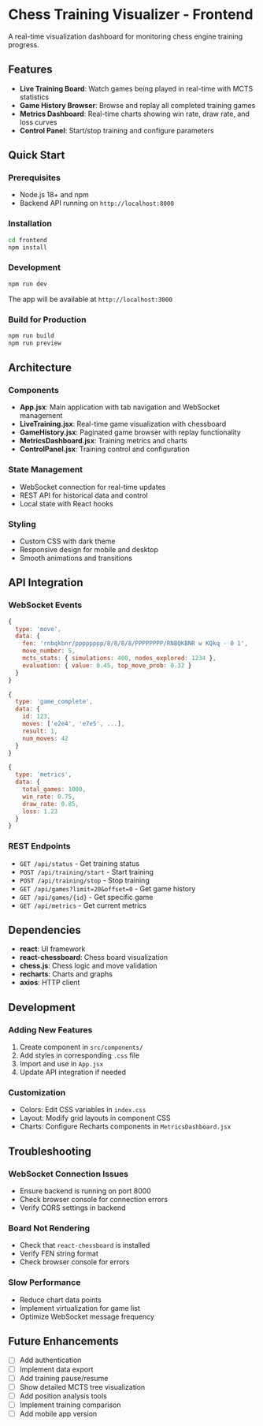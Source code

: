 # Chess Training Visualizer - Frontend

A real-time visualization dashboard for monitoring chess engine training progress.

## Features

- **Live Training Board**: Watch games being played in real-time with MCTS statistics
- **Game History Browser**: Browse and replay all completed training games
- **Metrics Dashboard**: Real-time charts showing win rate, draw rate, and loss curves
- **Control Panel**: Start/stop training and configure parameters

## Quick Start

### Prerequisites

- Node.js 18+ and npm
- Backend API running on `http://localhost:8000`

### Installation

```bash
cd frontend
npm install
```

### Development

```bash
npm run dev
```

The app will be available at `http://localhost:3000`

### Build for Production

```bash
npm run build
npm run preview
```

## Architecture

### Components

- **App.jsx**: Main application with tab navigation and WebSocket management
- **LiveTraining.jsx**: Real-time game visualization with chessboard
- **GameHistory.jsx**: Paginated game browser with replay functionality
- **MetricsDashboard.jsx**: Training metrics and charts
- **ControlPanel.jsx**: Training control and configuration

### State Management

- WebSocket connection for real-time updates
- REST API for historical data and control
- Local state with React hooks

### Styling

- Custom CSS with dark theme
- Responsive design for mobile and desktop
- Smooth animations and transitions

## API Integration

### WebSocket Events

```javascript
{
  type: 'move',
  data: {
    fen: 'rnbqkbnr/pppppppp/8/8/8/8/PPPPPPPP/RNBQKBNR w KQkq - 0 1',
    move_number: 5,
    mcts_stats: { simulations: 400, nodes_explored: 1234 },
    evaluation: { value: 0.45, top_move_prob: 0.32 }
  }
}

{
  type: 'game_complete',
  data: {
    id: 123,
    moves: ['e2e4', 'e7e5', ...],
    result: 1,
    num_moves: 42
  }
}

{
  type: 'metrics',
  data: {
    total_games: 1000,
    win_rate: 0.75,
    draw_rate: 0.85,
    loss: 1.23
  }
}
```

### REST Endpoints

- `GET /api/status` - Get training status
- `POST /api/training/start` - Start training
- `POST /api/training/stop` - Stop training
- `GET /api/games?limit=20&offset=0` - Get game history
- `GET /api/games/{id}` - Get specific game
- `GET /api/metrics` - Get current metrics

## Dependencies

- **react**: UI framework
- **react-chessboard**: Chess board visualization
- **chess.js**: Chess logic and move validation
- **recharts**: Charts and graphs
- **axios**: HTTP client

## Development

### Adding New Features

1. Create component in `src/components/`
2. Add styles in corresponding `.css` file
3. Import and use in `App.jsx`
4. Update API integration if needed

### Customization

- Colors: Edit CSS variables in `index.css`
- Layout: Modify grid layouts in component CSS
- Charts: Configure Recharts components in `MetricsDashboard.jsx`

## Troubleshooting

### WebSocket Connection Issues

- Ensure backend is running on port 8000
- Check browser console for connection errors
- Verify CORS settings in backend

### Board Not Rendering

- Check that `react-chessboard` is installed
- Verify FEN string format
- Check browser console for errors

### Slow Performance

- Reduce chart data points
- Implement virtualization for game list
- Optimize WebSocket message frequency

## Future Enhancements

- [ ] Add authentication
- [ ] Implement data export
- [ ] Add training pause/resume
- [ ] Show detailed MCTS tree visualization
- [ ] Add position analysis tools
- [ ] Implement training comparison
- [ ] Add mobile app version
